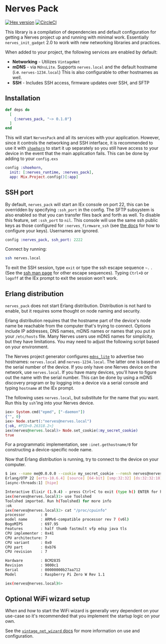 # Nerves Pack

[![Hex version](https://img.shields.io/hexpm/v/nerves_pack.svg "Hex version")](https://hex.pm/packages/nerves_pack)
[![CircleCI](https://circleci.com/gh/nerves-project/nerves_pack.svg?style=svg)](https://circleci.com/gh/nerves-project/nerves_pack)

This library is a compilation of dependencies and default configuration for
getting a Nerves project up and running with minimal work. Essentially
`nerves_init_gadget` 2.0 to work with new networking libraries and practices.

When added to your project, the following services are enabled by default:

* **Networking** - Utilizes `VintageNet`
* **mDNS** - via `MdnsLite`. Supports `nerves.local` and the default hostname (i.e.
  `nerves-1234.local`) This is also configurable to other hostnames as well.
* **SSH** - Includes SSH access, firmware updates over SSH, and SFTP

## Installation

```elixir
def deps do
  [
    {:nerves_pack, "~> 0.1.0"}
  ]
end
```

This will start `NervesPack` and all its services with your application.
However, since it controls the networking and SSH interface, it is recommended
to use it with [`shoehorn`](https://github.com/nerves-project/shoehorn) to start
it up separately so you still have access to your device in the event that the
main application fails. This can be done by adding to your `config.exs`

```elixir
config :shoehorn,
  init: [:nerves_runtime, :nerves_pack],
  app: Mix.Project.config()[:app]
```

## SSH port

By default, `nerves_pack` will start an IEx console on port 22, this can be
overridden by specifying `:ssh_port` in the config. The SFTP subsystem is also
enabled so that you can transfer files back and forth as well. To disable this
feature, set `:ssh_port` to `nil`.  This console will use the same ssh public
keys as those configured for `:nerves_firmware_ssh` (see [the
docs](https://hexdocs.pm/nerves_firmware_ssh/readme.html#installation) for how
to configure your keys). Usernames are ignored.

```elixir
config :nerves_pack, ssh_port: 2222
```

Connect by running:

```bash
ssh nerves.local
```

To exit the SSH session, type `exit` or type the ssh escape sequence `~.` . (See
the [ssh man page](https://linux.die.net/man/1/ssh) for other escape sequences).
Typing `Ctrl+D` or `logoff` at the IEx prompt to exit the session won't work.

## Erlang distribution

`nerves_pack` does not start Erlang distribution. Distribution is not hard to
enable, but it requires some thought on node naming and security.

Erlang distribution requires that the hostname part of the device's node name be
reachable from the computer that's trying to connect. Options include IP
addresses, DNS names, mDNS names or names that you put in your `/etc/hosts`
file. Many Nerves users use mDNS names for simplicity, but they have
limitations. You may need to adjust the following script based on your
environment.

The Nerves project generator configures
[`mdns_lite`](https://github.com/pcmarks/mdns_lite) to advertise two hostnames:
`nerves.local` and `nerves-1234.local`. The latter one is based on the serial
number of the device. If you only have one Nerves device on the network, use
`nerves.local`. If you have many devices, you'll have to figure out the name
with the serial number. This can be done by using a mDNS discovery program or by
logging into a device via a serial console and typing `hostname` at the IEx
prompt.

The following uses `nerves.local`, but substitute for the name that you want.
Run this by `ssh`'ing into your Nerves device.

```elixir
iex> System.cmd("epmd", ["-daemon"])
{"", 0}
iex> Node.start(:"nerves@nerves.local")
{:ok, #PID<0.26318.2>}
iex(nerves@nerves.local)> Node.set_cookie(:my_secret_cookie)
true
```

For a programmatic implementation, see `:inet.gethostname/0` for constructing
a device-specific node name.

Now that Erlang distribution is running, try to connect to the device on your
computer.

```bash
$ iex --name me@0.0.0.0 --cookie my_secret_cookie --remsh nerves@nerves.local
Erlang/OTP 22 [erts-10.6.4] [source] [64-bit] [smp:32:32] [ds:32:32:10]
[async-threads:1] [hipe]

Interactive Elixir (1.9.4) - press Ctrl+C to exit (type h() ENTER for help)
iex(nerves@nerves.local)1> use Toolshed
Toolshed imported. Run h(Toolshed) for more info
:ok
iex(nerves@nerves.local)2> cat "/proc/cpuinfo"
processor       : 0
model name      : ARMv6-compatible processor rev 7 (v6l)
BogoMIPS        : 697.95
Features        : half thumb fastmult vfp edsp java tls
CPU implementer : 0x41
CPU architecture: 7
CPU variant     : 0x0
CPU part        : 0xb76
CPU revision    : 7

Hardware        : BCM2835
Revision        : 9000c1
Serial          : 00000000b27aa712
Model           : Raspberry Pi Zero W Rev 1.1

iex(nerves@nerves.local)6>
```

## Optional WiFi wizard setup

_When_ and _how_ to start the WiFi wizard is generally very dependent on your
use-case so it's recommended that you implement the startup logic on your own.

See the [`vintage_net_wizard` docs](https://hexdocs.pm/vintage_net_wizard) for
more information on use and configuration.

